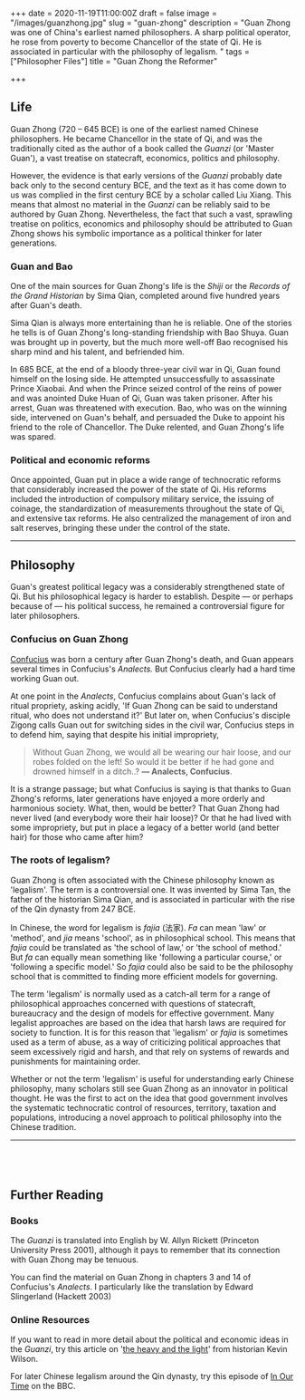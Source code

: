 +++
date = 2020-11-19T11:00:00Z
draft = false
image = "/images/guanzhong.jpg"
slug = "guan-zhong"
description = "Guan Zhong was one of China's earliest named philosophers. A sharp political operator, he rose from poverty to become Chancellor of the state of Qi. He is associated in particular with the philosophy of legalism. "
tags = ["Philosopher Files"]
title = "Guan Zhong the Reformer"

+++


## Life

Guan Zhong (720 – 645 BCE) is one of the earliest named Chinese philosophers. He became Chancellor in the state of Qi, and was the traditionally cited as the author of a book called the _Guanzi_ (or 'Master Guan'), a vast treatise on statecraft, economics, politics and philosophy.

However, the evidence is that early versions of the _Guanzi_ probably date back only to the second century BCE, and the text as it has come down to us was complied in the first century BCE by a scholar called Liu Xiang. This means that almost no material in the _Guanzi_ can be reliably said to be authored by Guan Zhong. Nevertheless, the fact that such a vast, sprawling treatise on politics, economics and philosophy should be attributed to Guan Zhong shows his symbolic importance as a political thinker for later generations.

### Guan and Bao

One of the main sources for Guan Zhong's life is the _Shiji_ or the _Records of the Grand Historian_ by Sima Qian, completed around five hundred years after Guan's death.

Sima Qian is always more entertaining than he is reliable. One of the stories he tells is of Guan Zhong's long-standing friendship with Bao Shuya. Guan was brought up in poverty, but the much more well-off Bao recognised his sharp mind and his talent, and befriended him.

In 685 BCE, at the end of a bloody three-year civil war in Qi, Guan found himself on the losing side. He attempted unsuccessfully to assassinate Prince Xiaobai. And when the Prince seized control of the reins of power and was anointed Duke Huan of Qi, Guan was taken prisoner. After his arrest, Guan was threatened with execution. Bao, who was on the winning side, intervened on Guan's behalf, and persuaded the Duke to appoint his friend to the role of Chancellor. The Duke relented, and Guan Zhong's life was spared.

### Political and economic reforms

Once appointed, Guan put in place a wide range of technocratic reforms that considerably increased the power of the state of Qi. His reforms included the introduction of compulsory military service, the issuing of coinage, the standardization of measurements throughout the state of Qi, and extensive tax reforms. He also centralized the management of iron and salt reserves, bringing these under the control of the state.

---

## Philosophy

Guan's greatest political legacy was a considerably strengthened state of Qi. But his philosophical legacy is harder to establish. Despite — or perhaps because of — his political success, he remained a controversial figure for later philosophers.

### Confucius on Guan Zhong

[Confucius](/confucius) was born a century after Guan Zhong's death, and Guan appears several times in Confucius's _Analects._ But Confucius clearly had a hard time working Guan out.

At one point in the _Analects_, Confucius complains about Guan's lack of ritual propriety, asking acidly, 'If Guan Zhong can be said to understand ritual, who does not understand it?' But later on, when Confucius's disciple Zigong calls Guan out for switching sides in the civil war, Confucius steps in to defend him, saying that despite his initial impropriety,

> Without Guan Zhong, we would all be wearing our hair loose, and our robes folded on the left! So would it be better if he had gone and drowned himself in a ditch..? **— Analects, Confucius**.

It is a strange passage; but what Confucius is saying is that thanks to Guan Zhong's reforms, later generations have enjoyed a more orderly and harmonious society. What, then, would be better? That Guan Zhong had never lived (and everybody wore their hair loose)? Or that he had lived with some impropriety, but put in place a legacy of a better world (and better hair) for those who came after him?

### The roots of legalism?

Guan Zhong is often associated with the Chinese philosophy known as 'legalism'. The term is a controversial one. It was invented by Sima Tan, the father of the historian Sima Qian, and is associated in particular with the rise of the Qin dynasty from 247 BCE.

In Chinese, the word for legalism is _fajia_ (法家). _Fa_ can mean 'law' or 'method', and _jia_ means 'school', as in philosophical school. This means that _fajia_ could be translated as 'the school of law,' or 'the school of method.' But _fa_ can equally mean something like 'following a particular course,' or 'following a specific model.' So _fajia_ could also be said to be the philosophy school that is committed to finding more efficient models for governing.

The term 'legalism' is normally used as a catch-all term for a range of philosophical approaches concerned with questions of statecraft, bureaucracy and the design of models for effective government. Many legalist approaches are based on the idea that harsh laws are required for society to function. It is for this reason that 'legalism' or _fajia_ is sometimes used as a term of abuse, as a way of criticizing political approaches that seem excessively rigid and harsh, and that rely on systems of rewards and punishments for maintaining order.

Whether or not the term 'legalism' is useful for understanding early Chinese philosophy, many scholars still see Guan Zhong as an innovator in political thought. He was the first to act on the idea that good government involves the systematic technocratic control of resources, territory, taxation and populations, introducing a novel approach to political philosophy into the Chinese tradition.

---

## ‌

## Further Reading

### Books

The _Guanzi_ is translated into English by W. Allyn Rickett (Princeton University Press 2001), although it pays to remember that its connection with Guan Zhong may be tenuous.

You can find the material on Guan Zhong in chapters 3 and 14 of Confucius's _Analects_. I particularly like the translation by Edward Slingerland (Hackett 2003)

### Online Resources

If you want to read in more detail about the political and economic ideas in the _Guanzi_, try this article on '[the heavy and the light](https://historicalanalysis.wordpress.com/2013/02/25/qingzhong_guanzi/)' from historian Kevin Wilson.

For later Chinese legalism around the Qin dynasty, try this episode of [In Our Time](https://www.bbc.co.uk/programmes/b06r84qy) on the BBC.








